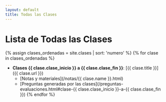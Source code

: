 ```yaml
---
layout: default
title: Todas las Clases
---
```


# Lista de Todas las Clases

{% assign clases_ordenadas = site.clases | sort: 'numero' %}
{% for clase in clases_ordenadas %}
* **Clases {{ clase.clase_inicio }} a {{ clase.clase_fin }}**: [{{ clase.title }}]({{ clase.url }}) 
  - [Notas y materiales](/notas/{{ clase.name }}.html)
  - [Preguntas generadas por las clases](/preguntas-evaluaciones.html#clase-{{ clase.clase_inicio }}-a-{{ clase.clase_fin }})
{% endfor %}
